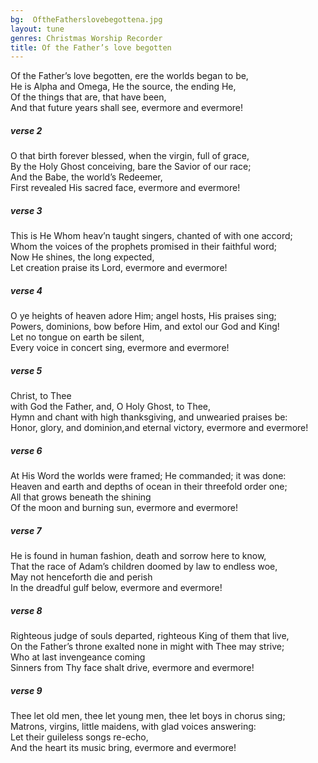 ```yaml
---
bg:  OftheFatherslovebegottena.jpg
layout: tune
genres: Christmas Worship Recorder
title: Of the Father’s love begotten
---
```

  
  
  
Of the Father’s love begotten, ere the worlds began to be,  
He is Alpha and Omega, He the source, the ending He,  
Of the things that are, that have been,  
And that future years shall see, evermore and evermore!  
  
  
##### verse 2  
  
O that birth forever blessed, when the virgin, full of grace,  
By the Holy Ghost conceiving, bare the Savior of our race;  
And the Babe, the world’s Redeemer,  
First revealed His sacred face, evermore and evermore!  
  
  
  
##### verse 3  
   
This is He Whom heav’n taught singers, chanted of with one accord;  
Whom the voices of the prophets promised in their faithful word;  
Now He shines, the long expected,  
Let creation praise its Lord, evermore and evermore!  
  
  
##### verse 4  
  
O ye heights of heaven adore Him; angel hosts, His praises sing;  
Powers, dominions, bow before Him, and extol our God and King!  
Let no tongue on earth be silent,  
Every voice in concert sing, evermore and evermore!  
  
  
##### verse 5  
  
Christ, to Thee  
with God the Father, and, O Holy Ghost, to Thee,  
Hymn and chant with high thanksgiving, and unwearied praises be:  
Honor, glory, and dominion,and eternal victory, evermore and evermore!  
  
  
##### verse 6  
  
At His Word the worlds were framed; He commanded; it was done:  
Heaven and earth and depths of ocean in their threefold order one;  
All that grows beneath the shining  
Of the moon and burning sun, evermore and evermore!  
  
  
##### verse 7  
  
He is found in human fashion, death and sorrow here to know,  
That the race of Adam’s children doomed by law to endless woe,  
May not henceforth die and perish  
In the dreadful gulf below, evermore and evermore!  
  
  
##### verse 8  
  
Righteous judge of souls departed, righteous King of them that live,  
On the Father’s throne exalted none in might with Thee may strive;  
Who at last invengeance coming  
Sinners from Thy face shalt drive, evermore and evermore!  
  
  
##### verse 9  
  
Thee let old men, thee let young men, thee let boys in chorus sing;  
Matrons, virgins, little maidens, with glad voices answering:  
Let their guileless songs re-echo,  
And the heart its music bring, evermore and evermore!  

